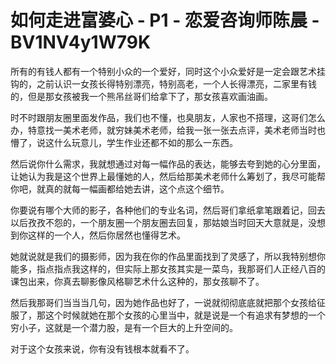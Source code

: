 # 如何走进富婆心 - P1 - 恋爱咨询师陈晨 - BV1NV4y1W79K

所有的有钱人都有一个特别小众的一个爱好，同时这个小众爱好是一定会跟艺术挂钩的，之前认识一女孩长得特别漂亮，特别高老，一个人长得漂亮，二家里有钱的，但是那女孩被我一个熊吊丝哥们给拿下了，那女孩喜欢画油画。

时不时跟朋友圈里面发作品，我们也不懂，也臭朋友，人家也不搭理，这哥们怎么办，特意找一美术老师，就穷妹美术老师，给我一张一张去点评，美术老师当时也懵了，说这什么玩意儿，学生作业还都不如的那么一东西。

然后说你什么需求，我就想通过对每一幅作品的表达，能够去夸到她的心分里面，让她认为我是这个世界上最懂她的人，然后给那美术老师什么筹划了，我尽可能帮你吧，就真的就每一幅画都给她去讲，这个点这个细节。

你要说有哪个大师的影子，各种他们的专业名词，然后哥们拿纸拿笔跟着记，回去以后孜孜不怨的，一个朋友圈一个朋友圈去回复，那姑娘当时回天大意就是，没想到你这样的一个人，然后你居然也懂得艺术。

她就说就是我们的摄影师，因为我在你的作品里面找到了灵感了，所以我特别想你能多，指点指点我这样的，但实际上那女孩其实是一菜鸟，我那哥们人正经八百的课包出来，你真去聊影像风格聊艺术什么这种的，那女孩聊不了。

然后我那哥们当当当几句，因为她作品也好了，一说就彻彻底底就把那个女孩给征服了，那这个时候就她在那个女孩的心里当中，就是说是一个有追求有梦想的一个穷小子，这就是一个潜力股，是有一个巨大的上升空间的。

对于这个女孩来说，你有没有钱根本就看不了。